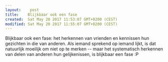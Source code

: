 ```yaml
---
layout:    post
title:    Blijkbaar ook een fase
created:  Sat May 20 2017 11:53:07 GMT+0200 (CEST)
modified: Sat May 20 2017 11:55:07 GMT+0200 (CEST)
---
```


Blijkbaar ook een fase: het herkennen van vrienden en kennissen hun gezichten in die van anderen. Als iemand sprekend op iemand lijkt, is dat natuurlijk moeilijk om niet op te merken -- maar het systematisch herkennen van delen van anderen hun gelijkenissen, is blijkbaar een fase :P